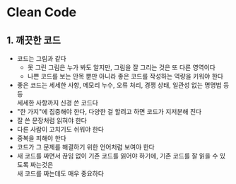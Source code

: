 # Clean Code

## 1. 깨끗한 코드
- 코드는 그림과 같다
  - 못 그린 그림은 누가 봐도 알지만, 그림을 잘 그리는 것은 또 다른 영역이다
  - 나쁜 코드를 보는 안목 뿐만 아니라 좋은 코드를 작성하는 역량을 키워야 한다
- 좋은 코드는 세세한 사항, 메모리 누수, 오류 처리, 경쟁 상태, 일관성 없는 명명법 등등  
세세한 사항까지 신경 쓴 코드다
- "한 가지"에 집중해야 한다, 다양한 걸 할려고 하면 코드가 지저분해 진다
- 잘 쓴 문장처럼 읽혀야 한다
- 다른 사람이 고치기도 쉬워야 한다
- 중복을 피해야 한다
- 코드가 그 문제를 해결하기 위한 언어처럼 보여야 한다
- 새 코드를 짜면서 끊임 없이 기존 코드를 읽어야 하기에, 기존 코드를 잘 읽을 수 있도록 짜는것은  
새 코드를 짜는데도 매우 중요하다